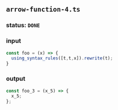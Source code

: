 ## `arrow-function-4.ts`

### status: `DONE`

### input

```typescript
const foo = (x) => {
  using_syntax_rules([t,t,x]).rewrite(t);  
}
```

### output

```typescript
const foo_3 = (x_5) => {
  x_5;
};
```


